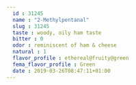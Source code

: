 ```yaml
---
  id : 31245
  name : "2-Methylpentanal"
  slug : 31245
  taste : woody, oily ham taste
  bitter : 0
  odor : reminiscent of ham & cheese
  natural : 1
  flavor_profile : ethereal@fruity@green
  fema_flavor_profile : Green
  date : 2019-03-26T08:47:11+01:00
---
```



